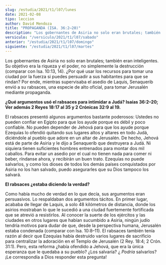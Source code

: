 ```yaml
---
slug: /estudia/2021/t1/l07/lunes
date: 2021-02-08
tipo: leccion
author: David Mendoza
title: "PROPAGANDA (ISA. 36:2–20)"
description: "Los gobernantes de Asiria no solo eran brutales; también eran inteligentes. Su objetivo era la riqueza y el poder, no simplemente la destrucción. ¿Por qué usar los recursos para tomar una ciudad por la fuerza si puedes persuadir a sus habitantes para que se rindan?"
versiculo: "/versiculo/2021/t1/l07/sabado"
anterior: "/estudia/2021/t1/l07/domingo"
siguiente: "/estudia/2021/t1/l07/martes"
---
```


Los gobernantes de Asiria no solo eran brutales; también eran
inteligentes. Su objetivo era la riqueza y el poder, no simplemente la
destrucción (comparar con Isa. 10:13, 14). ¿Por qué
usar los recursos para tomar una ciudad por la fuerza si puedes
persuadir a sus habitantes para que se rindan? Por ende, mientras
supervisaba el asedio de Laquis, Senaquerib envió a su rabsaces,
una especie de alto oficial, para tomar Jerusalén mediante
propaganda.


**¿Qué argumentos usó el rabsaces para intimidar a
Judá? Isaías 36:2–20; Ver además 2 Reyes 18:17
al 35 y 2 Crónicas 32:9 al 19.**

El rabsaces presentó algunos argumentos bastante poderosos:
Ustedes no pueden confiar en Egipto para que los ayude porque es
débil y poco confiable. No pueden depender de Jehová para
que los ayude porque Ezequías lo ofendió quitando sus
lugares altos y altares en todo Judá, diciéndole al pueblo
que adore en un altar de Jerusalén. De hecho, Jehová
está de parte de Asiria y le dijo a Senaquerib que destruyera a
Judá. Ni siquiera tienen suficientes hombres entrenados para
montar dos mil caballos. Para evitar un asedio por el cual no tienen
nada para comer ni beber, ríndanse ahora, y recibirán un
buen trato. Ezequías no puede salvarlos, y como los dioses de
todos los demás países conquistados por Asiria no los han
salvado, puedo asegurarles que su Dios tampoco los salvará.


**El rabsaces ¿estaba diciendo la verdad?**

Como había mucho de verdad en lo que decía, sus argumentos
eran persuasivos. Lo respaldaban dos argumentos tácitos. En
primer lugar, acababa de llegar de Laquis, a solo 48 kilómetros
de distancia, donde los asirios mostraban lo que le sucedió a una
ciudad fuertemente fortificada que se atrevió a resistirlos. Al
conocer la suerte de los ejércitos y las ciudades en otros
lugares que habían sucumbido a Asiria, ningún judío
tendría motivos para dudar de que, desde la perspectiva humana,
Jerusalén estaba condenada (comparar con Isa. 10:8–11). El
rabsaces también tenía razón al decir que Ezequías
había destruido varios lugares de sacrificio para centralizar la
adoración en el Templo de Jerusalén (2 Rey. 18:4; 2
Crón. 31:1). Pero, esta reforma ¿había ofendido a
Jehová, que era la única esperanza que le quedaba a su
pueblo? ¿Los salvaría? ¿ _Podría_ salvarlos?
¡Le correspondía a Dios responder esta pregunta!
